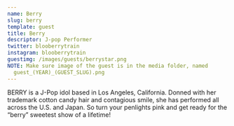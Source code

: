 ```yaml
---
name: Berry
slug: berry
template: guest
title: Berry
descriptor: J-pop Performer
twitter: blooberrytrain
instagram: blooberrytrain
guestimg: /images/guests/berrystar.png
NOTE: Make sure image of the guest is in the media folder, named
  guest_(YEAR)_(GUEST_SLUG).png
---
```

BERRY is a J-Pop idol based in Los Angeles, California. Donned with her trademark cotton candy hair and contagious smile, she has performed all across the U.S. and Japan. So turn your penlights pink and get ready for the “berry” sweetest show of a lifetime!
